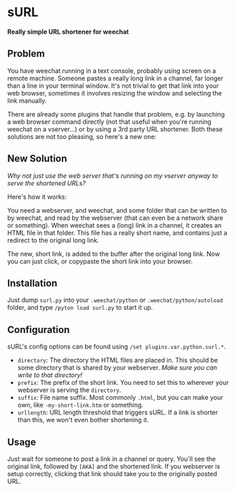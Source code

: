 sURL
====

**Really simple URL shortener for weechat**


Problem
-------

You have weechat running in a text console, probably using screen on a remote machine.
Someone pastes a really long link in a channel, far longer than a line in your terminal window.
It's not trivial to get that link into your web browser, sometimes it involves resizing the window and selecting the link manually.

There are already some plugins that handle that problem, e.g. by launching a web browser command directly (not that useful when you're running weechat on a vserver...) or by using a 3rd party URL shortener.
Both these solutions are not too pleasing, so here's a new one:


New Solution
------------

*Why not just use the web server that's running on my vserver anyway to serve the shortened URLs?*

Here's how it works:

You need a webserver, and weechat, and some folder that can be written to by weechat, and read by the webserver (that can even be a network share or something).
When weechat sees a (long) link in a channel, it creates an HTML file in that folder.
This file has a really short name, and contains just a redirect to the original long link.

The new, short link, is added to the buffer after the original long link.
Now you can just click, or copypaste the short link into your browser.


Installation
------------

Just dump `surl.py` into your `.weechat/python` or `.weechat/python/autoload` folder, and type `/pyton load surl.py` to start it up.


Configuration
-------------

sURL's config options can be found using `/set plugins.var.python.surl.*`.

* `directory`: The directory the HTML files are placed in. This should be some directory that is shared by your webserver. *Make sure you can write to that directory!*
* `prefix`: The prefix of the short link. You need to set this to wherever your webserver is serving the `directory`.
* `suffix`: File name suffix. Most commonly `.html`, but you can make your own, like `-my-short-link.htm` or something.
* `urllength`: URL length threshold that triggers sURL. If a link is shorter than this, we won't even bother shortening it.


Usage
-----

Just wait for someone to post a link in a channel or query.
You'll see the original link, followed by `[AKA]` and the shortened link.
If you webserver is setup correctly, clicking that link should take you to the originally posted URL.
